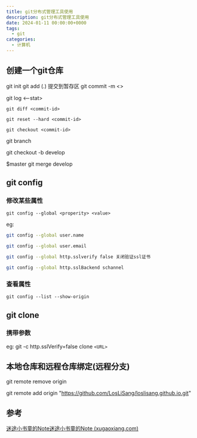 ```yaml
---
title: git分布式管理工具使用
description: git分布式管理工具使用
date: 2024-01-11 00:00:00+0000
tags:
  - git
categories:
  - 计算机
---
```

## 创建一个git仓库

git init
git add (.)  提交到暂存区
git commit -m <> 

git log <--stat>

`git diff <commit-id>`

`git reset --hard <commit-id>`

`git checkout <commit-id>`

git branch

git checkout -b develop

$master git merge develop

## git config
### 修改某些属性

`git config --global <properity> <value>`

eg:

```sh
git config --global user.name

git config --global user.email

git config --global http.sslverify false 关闭验证ssl证书

git config --global http.sslBackend schannel 
```

### 查看属性
`git config --list --show-origin`

## git clone
### 携带参数
eg:
git -c http.sslVerify=false clone `<URL>`


## 本地仓库和远程仓库绑定(远程分支)

git remote remove origin

git remote add origin "https://github.com/LosLiSang/loslisang.github.io.git"


## 参考

[迷途小书童的Note迷途小书童的Note (xugaoxiang.com)](https://xugaoxiang.com/2021/03/17/git-clone-ssl-certificate-problem-unable-to-get-local-issuer-certificate/)